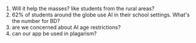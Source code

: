 1. Will it help the masses? like students from the rural areas?
2. 62% of students around the globe use AI in their school settings. What's the number for BD?
3. are we concerned about AI age restrictions?
4. can our app be used in plagarism?
